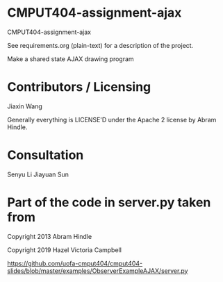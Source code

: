 CMPUT404-assignment-ajax
==============================

CMPUT404-assignment-ajax

See requirements.org (plain-text) for a description of the project.

Make a shared state AJAX drawing program

Contributors / Licensing
========================
Jiaxin Wang

Generally everything is LICENSE'D under the Apache 2 license by Abram Hindle.

Consultation
========================
Senyu Li
Jiayuan Sun

Part of the code in server.py taken from 
========================
Copyright 2013 Abram Hindle

Copyright 2019 Hazel Victoria Campbell

https://github.com/uofa-cmput404/cmput404-slides/blob/master/examples/ObserverExampleAJAX/server.py




